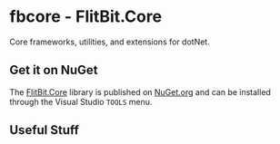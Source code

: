 # fbcore - FlitBit.Core

Core frameworks, utilities, and extensions for dotNet. 

## Get it on NuGet

The [FlitBit.Core](https://www.nuget.org/packages/FlitBit.Core/) library is published on [NuGet.org](https://www.nuget.org/packages/FlitBit.Core/) and can be installed through the Visual Studio `TOOLS` menu.

## Useful Stuff



